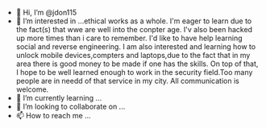 - 👋 Hi, I’m @jdon115
- 👀 I’m interested in ...ethical works as a whole. I'm eager to learn due to the fact(s) that wwe are well into the conpter age. I'v also been hacked up more times than i care to remember. I'd like to have help learning social and reverse engineering. I am also interested and learning how to unlock mobile devices,compters and laptops,due to the fact that in my area there is good money to be made if one has the skills. On top of that, I hope to be well learned enough to work in the security field.Too many people are in needd of that service in my city. All communication is welcome. 
- 🌱 I’m currently learning ...
- 💞️ I’m looking to collaborate on ...
- 📫 How to reach me ...

<!---
jdon115/jdon115 is a ✨ special ✨ repository because its `README.md` (this file) appears on your GitHub profile.
You can click the Preview link to take a look at your changes.
--->
